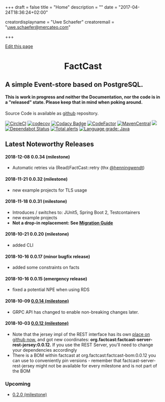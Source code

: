 +++
draft = false
title = "Home"
description = ""
date = "2017-04-24T18:36:24+02:00"


creatordisplayname = "Uwe Schaefer"
creatoremail = "uwe.schaefer@mercateo.com"

+++

<span id="sidebar-toggle-span">
<a href="#" id="sidebar-toggle" data-sidebar-toggle=""><i class="fa fa-bars"></i></a>
</span>

<div id="top-github-link">
  <a class="github-link"
href="https://github.com/uweschaefer/factcast/edit/master/factcast-site/documentation/content/_index.md" target="blank">
    <i class="fa fa-code-fork"></i> Edit this page</a>
</div>



<h1 align="center">FactCast</h1>

## A simple Event-store based on PostgreSQL.

#### This is work in progress and neither the Documentation, nor the code is in a "released" state. Please keep that in mind when poking around.

Source Code is available as [github](https://github.com/uweschaefer/factcast) repository.


<p><a href="https://circleci.com/gh/Mercateo/factcast" rel="nofollow"><img class="inline" src="https://camo.githubusercontent.com/c9ca17501cc705dee98e8f7d2b4388f305b424da/68747470733a2f2f636972636c6563692e636f6d2f67682f4d6572636174656f2f66616374636173742e7376673f7374796c653d736869656c64" alt="CircleCI" data-canonical-src="https://circleci.com/gh/Mercateo/factcast.svg?style=shield" style="max-width:100%;"></a>
<a href="https://codecov.io/gh/Mercateo/factcast" rel="nofollow"><img class="inline" src="https://camo.githubusercontent.com/5fcbc7f9522293156036f8a02b9b9af565be5f35/68747470733a2f2f636f6465636f762e696f2f67682f4d6572636174656f2f66616374636173742f6272616e63682f6d61737465722f67726170682f62616467652e737667" alt="codecov" data-canonical-src="https://codecov.io/gh/Mercateo/factcast/branch/master/graph/badge.svg" style="max-width:100%;"></a>
<a href="https://www.codacy.com/app/uwe/factcast?utm_source=github.com&amp;utm_medium=referral&amp;utm_content=uweschaefer/factcast&amp;utm_campaign=badger" rel="nofollow"><img class="inline" src="https://camo.githubusercontent.com/1c83cab4eec41ad80d9920cba1bc06f849a97b03/68747470733a2f2f6170692e636f646163792e636f6d2f70726f6a6563742f62616467652f47726164652f6464353932316366656238313438326462373266613864396466363830343866" alt="Codacy Badge" data-canonical-src="https://api.codacy.com/project/badge/Grade/dd5921cfeb81482db72fa8d9df68048f" style="max-width:100%;"></a>
<a href="https://www.codefactor.io/repository/github/mercateo/factcast" rel="nofollow"><img class="inline" src="https://camo.githubusercontent.com/99f829f74702b58bbab1128c5fd2bf18b5a41559/68747470733a2f2f7777772e636f6465666163746f722e696f2f7265706f7369746f72792f6769746875622f6d6572636174656f2f66616374636173742f6261646765" alt="CodeFactor" data-canonical-src="https://www.codefactor.io/repository/github/mercateo/factcast/badge" style="max-width:100%;"></a>
<a href="http://search.maven.org/#search%7Cgav%7C1%7Cg%3A%22org.factcast%22" rel="nofollow"><img class="inline" src="https://camo.githubusercontent.com/c936d730316aed5ad49805c35c555ba6ee794347/68747470733a2f2f696d672e736869656c64732e696f2f6d6176656e2d63656e7472616c2f762f6f72672e66616374636173742f66616374636173742e737667" alt="MavenCentral" data-canonical-src="https://img.shields.io/maven-central/v/org.factcast/factcast.svg" style="max-width:100%;"></a>
<a href="https://www.apache.org/licenses/LICENSE-2.0" rel="nofollow">
<img class="inline" src="https://camo.githubusercontent.com/e63d202eb7ed9151a9c46eae71f8599e67a26a56/68747470733a2f2f696d672e736869656c64732e696f2f62616467652f6c6963656e73652d41534c322d677265656e2e7376673f7374796c653d666c6174" data-canonical-src="https://img.shields.io/badge/license-ASL2-green.svg?style=flat" style="max-width:100%;">
</a>
<a href="https://dependabot.com" rel="nofollow"><img class="inline" src="https://camo.githubusercontent.com/37150bda3831e078eefa05f298bc43599981569c/68747470733a2f2f6170692e646570656e6461626f742e636f6d2f6261646765732f7374617475733f686f73743d676974687562267265706f3d4d6572636174656f2f6661637463617374" alt="Dependabot Status" data-canonical-src="https://api.dependabot.com/badges/status?host=github&amp;repo=Mercateo/factcast" style="max-width:100%;"></a>
<a href="https://lgtm.com/projects/g/Mercateo/factcast/alerts/" rel="nofollow"><img class="inline" src="https://camo.githubusercontent.com/7bfa9ade7f643bdd72d9a5399618b47f250967c5/68747470733a2f2f696d672e736869656c64732e696f2f6c67746d2f616c657274732f672f4d6572636174656f2f66616374636173742e7376673f6c6f676f3d6c67746d266c6f676f57696474683d3138" alt="Total alerts" data-canonical-src="https://img.shields.io/lgtm/alerts/g/Mercateo/factcast.svg?logo=lgtm&amp;logoWidth=18" style="max-width:100%;"></a>
<a href="https://lgtm.com/projects/g/Mercateo/factcast/context:java" rel="nofollow"><img class="inline" src="https://camo.githubusercontent.com/486bda827f724661367e27f10df4a34084f96ba2/68747470733a2f2f696d672e736869656c64732e696f2f6c67746d2f67726164652f6a6176612f672f4d6572636174656f2f66616374636173742e7376673f6c6f676f3d6c67746d266c6f676f57696474683d3138" alt="Language grade: Java" data-canonical-src="https://img.shields.io/lgtm/grade/java/g/Mercateo/factcast.svg?logo=lgtm&amp;logoWidth=18" style="max-width:100%;"></a></p>


## Latest Noteworthy Releases

#### 2018-12-08 0.0.34 (milestone)
  * Automatic retries via (Read)FactCast::retry (thx <a
    href="https://github.com/henningwendt">@henningwendt</a>)

#### 2018-11-21 0.0.32 (milestone)
  * new example projects for TLS usage

#### 2018-11-18 0.0.31 (milestone)
  * Introduces / switches to: JUnit5, Spring Boot 2, Testcontainers
  * new example projects
  * **Not a drop-in replacement: See [Migration Guide](migration)**

#### 2018-10-21 0.0.20 (milestone)
  * added CLI

#### 2018-10-16 0.0.17 (minor bugfix release)
  * added some constraints on facts

#### 2018-10-16 0.0.15 (emergency release)
  * fixed a potential NPE when using RDS

#### 2018-10-09 <a href="https://github.com/Mercateo/factcast/projects/3">0.0.14 (milestone)</a>
  * GRPC API has changed to enable non-breaking changes later.

#### 2018-10-03 <a href="https://github.com/Mercateo/factcast/projects/2">0.0.12 (milestone)</a>
  * Note that the jersey impl of the REST interface has its own <a href="https://github.com/Mercateo/factcast-rest-jersey">place on github now.</a> and got new coordinates: **org.factcast:factcast-server-rest-jersey:0.0.12.** If you use the REST Server, you'll need to change your dependencies accordingly
  * There is a BOM within factcast at org.factcast:factcast-bom:0.0.12 you can use to conveniently pin versions - remember that factcast-server-rest-jersey might not be available for every milestone and is not part of the BOM


### Upcoming 
* <a href="https://github.com/Mercateo/factcast/projects/4">
    0.2.0 (milestone)
</a>
